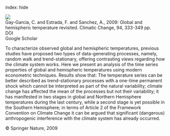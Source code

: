 index: hide

<div class="Citation">
    <div class="Citation-thumb CitationThumb-linked"  data-href="https://doi.org/10.1007/s10584-008-9524-8">
      <img src="https://static.claimspace.cloud/climate-study-static/refs/thumbs/10/GayGarcia_et_al_2009-thumb.png" />
    </div>

  <div class="Citation-body">
    <div class="Citation-text">Gay-Garcia, C. and Estrada, F.  and Sanchez, A., 2009: Global and hemispheric temperature revisited. <span class="Article-journal">Climatic Change, </span><span class="Article-volume">94, </span>333-349 pp.</div>
    <div class="Citation-links">
      <div class="CitationLink" data-href="https://doi.org/10.1007/s10584-008-9524-8">
        <div class="CitationLink-icon CitationLink-Doi"></div>
        <div class="CitationLink-text">DOI</div>
      </div>
      <div class="CitationLink" data-href="https://scholar.google.com/scholar?q=10.1007/s10584-008-9524-8">
        <div class="CitationLink-icon CitationLink-Scholar"></div>
        <div class="CitationLink-text">Google Scholar</div>
      </div>
    </div>
  </div>
</div>

To characterize observed global and hemispheric temperatures, previous studies have proposed two types of data-generating processes, namely, random walk and trend-stationary, offering contrasting views regarding how the climate system works. Here we present an analysis of the time series properties of global and hemispheric temperatures using modern econometric techniques. Results show that: The temperature series can be better described as trend-stationary processes with a one-time permanent shock which cannot be interpreted as part of the natural variability; climate change has affected the mean of the processes but not their variability; it has manifested in two stages in global and Northern Hemisphere temperatures during the last century, while a second stage is yet possible in the Southern Hemisphere; in terms of Article 2 of the Framework Convention on Climate Change it can be argued that significant (dangerous) anthropogenic interference with the climate system has already occurred.

<div class="Citation-copy">
&copy; Springer Nature, 2009
</div>
